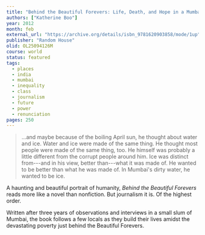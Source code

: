 ```yaml
---
title: "Behind the Beautiful Forevers: Life, Death, and Hope in a Mumbai Undercity"
authors: ["Katherine Boo"]
year: 2012
month: feb
external_url: "https://archive.org/details/isbn_9781620903858/mode/1up"
publisher: "Random House"
olid: OL25094126M
course: world
status: featured
tags:
  - places
  - india
  - mumbai
  - inequality
  - class
  - journalism
  - future
  - power
  - renunciation
pages: 250
---
```


> ...and maybe because of the boiling April sun, he thought about water and ice. Water and ice were made of the same thing. He thought most people were made of the same thing, too. He himself was probably a little different from the corrupt people around him. Ice was distinct from---and in his view, better than---what it was made of. He wanted to be better than what he was made of. In Mumbai's dirty water, he wanted to be ice.

A haunting and beautiful portrait of humanity, _Behind the Beautiful Forevers_ reads more like a novel than nonfiction. But journalism it is. Of the highest order.

Written after three years of observations and interviews in a small slum of Mumbai, the book follows a few locals as they build their lives amidst the devastating poverty just behind the Beautiful Forevers.
